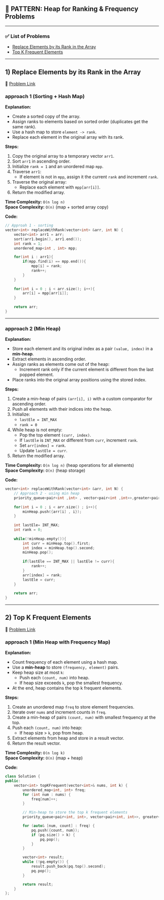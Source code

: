 ## 🧠 PATTERN: **Heap for Ranking & Frequency Problems**

---

### ✅ List of Problems
- [Replace Elements by its Rank in the Array](https://www.geeksforgeeks.org/problems/replace-elements-by-its-rank-in-the-array/1)
- [Top K Frequent Elements](https://leetcode.com/problems/top-k-frequent-elements)

---

## 1) Replace Elements by its Rank in the Array
🔗 [Problem Link](https://www.geeksforgeeks.org/problems/replace-elements-by-its-rank-in-the-array/1)

### approach 1 (Sorting + Hash Map)
**Explanation:**
- Create a sorted copy of the array.
- Assign ranks to elements based on sorted order (duplicates get the same rank).
- Use a hash map to store `element -> rank`.
- Replace each element in the original array with its rank.

**Steps:**
1. Copy the original array to a temporary vector `arr1`.
2. Sort `arr1` in ascending order.
3. Initialize `rank = 1` and an unordered map `mpp`.
4. Traverse `arr1`:
   - If element is not in `mpp`, assign it the current `rank` and increment `rank`.
5. Traverse the original array:
   - Replace each element with `mpp[arr[i]]`.
6. Return the modified array.

**Time Complexity:** `O(n log n)`  
**Space Complexity:** `O(n)` (map + sorted array copy)

**Code:**
```cpp
// Approah 1 - sorting
vector<int> replaceWithRank(vector<int> &arr, int N) {
    vector<int> arr1 = arr;
    sort(arr1.begin(), arr1.end());
    int rank = 1;
    unordered_map<int , int> mpp;

    for(int i : arr1){
        if(mpp.find(i) == mpp.end()){
            mpp[i] = rank;
            rank++;
        }
    }
    
    for(int i = 0 ; i < arr.size(); i++){
        arr[i] = mpp[arr[i]];
    }
    
    return arr;
}
```

---

### approach 2 (Min Heap)
**Explanation:**
- Store each element and its original index as a pair `(value, index)` in a **min-heap**.
- Extract elements in ascending order.
- Assign ranks as elements come out of the heap:
  - Increment rank only if the current element is different from the last popped element.
- Place ranks into the original array positions using the stored index.

**Steps:**
1. Create a min-heap of pairs `(arr[i], i)` with a custom comparator for ascending order.
2. Push all elements with their indices into the heap.
3. Initialize:
   - `lastEle = INT_MAX`
   - `rank = 0`
4. While heap is not empty:
   - Pop the top element `(curr, index)`.
   - If `lastEle` is `INT_MAX` or different from `curr`, increment `rank`.
   - Set `arr[index] = rank`.
   - Update `lastEle = curr`.
5. Return the modified array.

**Time Complexity:** `O(n log n)` (heap operations for all elements)  
**Space Complexity:** `O(n)` (heap storage)

**Code:**
```cpp
vector<int> replaceWithRank(vector<int> &arr, int N) {
    // Approach 2 - using min heap
    priority_queue<pair<int ,int> , vector<pair<int ,int>>,greater<pair<int,int>>> minHeap;
    
    for(int i = 0 ; i < arr.size() ; i++){
        minHeap.push({arr[i] , i});
    }
    
    int lastEle= INT_MAX;
    int rank = 0;
    
    while(!minHeap.empty()){
        int curr = minHeap.top().first;
        int index = minHeap.top().second;
        minHeap.pop();
        
        if(lastEle == INT_MAX || lastEle != curr){
            rank++;
        }
        arr[index] = rank; 
        lastEle = curr;
    }
    
    return arr;
}
```

---

## 2) Top K Frequent Elements
🔗 [Problem Link](https://leetcode.com/problems/top-k-frequent-elements)

### approach 1 (Min Heap with Frequency Map)
**Explanation:**
- Count frequency of each element using a hash map.
- Use a **min-heap** to store `(frequency, element)` pairs.
- Keep heap size at most `k`:
  - Push each `(count, num)` into heap.
  - If heap size exceeds `k`, pop the smallest frequency.
- At the end, heap contains the top k frequent elements.

**Steps:**
1. Create an unordered map `freq` to store element frequencies.
2. Iterate over `nums` and increment counts in `freq`.
3. Create a min-heap of pairs `(count, num)` with smallest frequency at the top.
4. Push each `(count, num)` into heap:
   - If heap size > `k`, pop from heap.
5. Extract elements from heap and store in a result vector.
6. Return the result vector.

**Time Complexity:** `O(n log k)`  
**Space Complexity:** `O(n)` (map + heap)

**Code:**
```cpp
class Solution {
public:
    vector<int> topKFrequent(vector<int>& nums, int k) {
        unordered_map<int, int> freq;
        for (int num : nums) {
            freq[num]++;
        }

        // Min-heap to store the top k frequent elements
        priority_queue<pair<int, int>, vector<pair<int, int>>, greater<pair<int, int>>> pq;

        for (auto& [num, count] : freq) {
            pq.push({count, num});
            if (pq.size() > k) {
                pq.pop();
            }
        }

        vector<int> result;
        while (!pq.empty()) {
            result.push_back(pq.top().second);
            pq.pop();
        }

        return result;
    }
};
```
